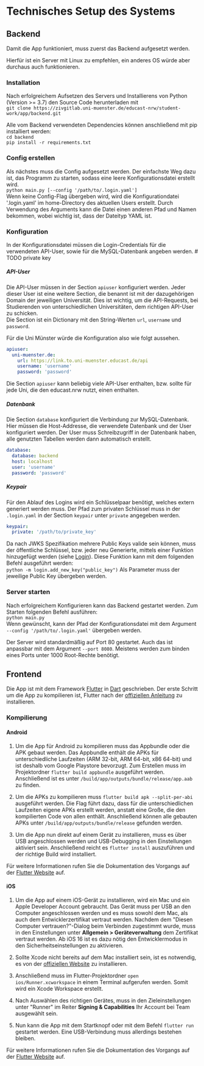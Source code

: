 # Technisches Setup des Systems

## Backend
Damit die App funktioniert, muss zuerst das Backend aufgesetzt werden.

Hierfür ist ein Server mit Linux zu empfehlen, ein anderes OS würde aber durchaus auch funktionieren. 


### Installation
Nach erfolgreichem Aufsetzen des Servers und Installierens von Python (Version >= 3.7) den Source Code herunterladen mit  
`git clone https://zivgitlab.uni-muenster.de/educast-nrw/student-work/app/backend.git`

Alle vom Backend verwendeten Dependencies können anschließend mit pip installiert werden:  
`cd backend`  
`pip install -r requirements.txt`

### Config erstellen
Als nächstes muss die Config aufgesetzt werden. Der einfachste Weg dazu ist, das Programm zu starten, sodass eine leere Konfigurationsdatei erstellt wird.  
`python main.py [--config '/path/to/.login.yaml']`  
Wenn keine Config-Flag übergeben wird, wird die Konfigurationdatei '.login.yaml' im home-Directory des aktuellen Users erstellt. Durch Verwendung des Arguments kann die Datei einen anderen Pfad und Namen bekommen, wobei wichtig ist, dass der Dateityp YAML ist.

### Konfiguration
In der Konfigurationsdatei müssen die Login-Credentials für die verwendeten API-User, sowie für die MySQL-Datenbank angeben werden.  # TODO private key

##### API-User
Die API-User müssen in der Section `apiuser` konfiguriert werden. Jeder dieser User ist eine weitere Section, die benannt ist mit der dazugehörigen Domain der jeweiligen Universität. Dies ist wichtig, um die API-Requests, bei Studierenden von unterschiedlichen Universitäten, dem richtigen API-User zu schicken.  
Die Section ist ein Dictionary mit den String-Werten `url`, `username` und `password`.

Für die Uni Münster würde die Konfiguration also wie folgt aussehen.
```yaml
apiuser:
  uni-muenster.de:
    url: https://link.to.uni-muenster.educast.de/api
    username: 'username'
    password: 'password'
```
Die Section `apiuser` kann beliebig viele API-User enthalten, bzw. sollte für jede Uni, die den educast.nrw nutzt, einen enthalten.


##### Datenbank
Die Section `database` konfiguriert die Verbindung zur MySQL-Datenbank. Hier müssen die Host-Addresse, die verwendete Datenbank und der User konfiguriert werden. Der User muss Schreibzugriff in der Datenbank haben, alle genutzten Tabellen werden dann automatisch erstellt.

```yaml
database:
  database: backend
  host: localhost
  user: 'username'
  password: 'password'
```

##### Keypair
Für den Ablauf des Logins wird ein Schlüsselpaar benötigt, welches extern generiert werden muss. Der Pfad zum privaten Schlüssel muss in der `.login.yaml` in der Section `keypair` unter `private` angegeben werden. 

```yaml
keypair:
  private: '/path/to/private_key'
```

Da nach JWKS Spezifikation mehrere Public Keys valide sein können, muss der öffentliche Schlüssel, bzw. jeder neu Generierte, mittels einer Funktion hinzugefügt werden (siehe [Login](login.md#jwks-endpunkt)). Diese Funktion kann mit dem folgenden Befehl ausgeführt werden:  
`python -m login.add_new_key("public_key")`
Als Parameter muss der jeweilige Public Key übergeben werden.

### Server starten
Nach erfolgreichem Konfigurieren kann das Backend gestartet werden. Zum Starten folgenden Befehl ausführen:  
`python main.py`  
Wenn gewünscht, kann der Pfad der Konfigurationsdatei mit dem Argument `--config '/path/to/.login.yaml'` übergeben werden.

Der Server wird standardmäßig auf Port 80 gestartet. Auch das ist anpassbar mit dem Argument `--port 8080`. Meistens werden zum binden eines Ports unter 1000 Root-Rechte benötigt.

## Frontend

Die App ist mit dem Framework [Flutter](https://flutter.dev/) in [Dart](https://dart.dev/) geschrieben. Der erste Schritt um die App zu kompilieren ist, Flutter nach der [offiziellen Anleitung](https://docs.flutter.dev/get-started/install) zu installieren.

### Kompilierung

#### Android
1. Um die App für Android zu kompilieren muss das Appbundle oder die APK gebaut werden. Das Appbundle enthält die APKs für unterschiedliche Laufzeiten (ARM 32-bit, ARM 64-bit, x86 64-bit) und ist deshalb vom Google Playstore bevorzugt. Zum Erstellen muss im Projektordner `flutter build appbundle` ausgeführt werden. Anschließend ist es unter `/build/app/outputs/bundle/release/app.aab` zu finden.

2. Um die APKs zu kompilieren muss `flutter build apk --split-per-abi` ausgeführt werden. Die Flag führt dazu, dass für die unterschiedlichen Laufzeiten eigene APKs erstellt werden, anstatt eine Große, die den kompilierten Code von allen enthält. Anschließend können alle gebauten APKs unter `/build/app/outputs/bundle/release` gefunden werden.

3. Um die App nun direkt auf einem Gerät zu installieren, muss es über USB angeschlossen werden und USB-Debugging in den Einstellungen aktiviert sein. Anschließend reicht es `flutter install` auszuführen und der richtige Build wird installiert.

Für weitere Informationen rufen Sie die Dokumentation des Vorgangs auf der [Flutter Website](https://docs.flutter.dev/deployment/android#building-the-app-for-release) auf.

#### iOS
1. Um die App auf einem iOS-Gerät zu installieren, wird ein Mac und ein Apple Developer Account gebraucht. Das Gerät muss per USB an den Computer angeschlossen werden und es muss sowohl dem Mac, als auch dem Entwicklerzertifikat vertraut werden. Nachdem dem "Diesen Computer vertrauen?"-Dialog beim Verbinden zugestimmt wurde, muss in den Einstellungen unter **Allgemein > Geräteverwaltung** dem Zertifikat vertraut werden. Ab iOS 16 ist es dazu nötig den Entwicklermodus in den Sicherheitseinstellungen zu aktivieren.

2. Sollte Xcode nicht bereits auf dem Mac installiert sein, ist es notwendig, es von der [offiziellen Website](https://developer.apple.com/xcode/) zu installieren.

3. Anschließend muss im Flutter-Projektordner `open ios/Runner.xcworkspace` in einem Terminal aufgerufen werden. Somit wird ein Xcode Workspace erstellt.

4. Nach Auswählen des richtigen Gerätes, muss in den Zieleinstellungen unter "Runner" im Reiter **Signing & Capabilities** Ihr Account bei Team ausgewählt sein.

5. Nun kann die App mit dem Startknopf oder mit dem Befehl `flutter run` gestartet werden. Eine USB-Verbindung muss allerdings bestehen bleiben.


Für weitere Informationen rufen Sie die Dokumentation des Vorgangs auf der [Flutter Website](https://docs.flutter.dev/get-started/install/macos#deploy-to-ios-devices) auf.

